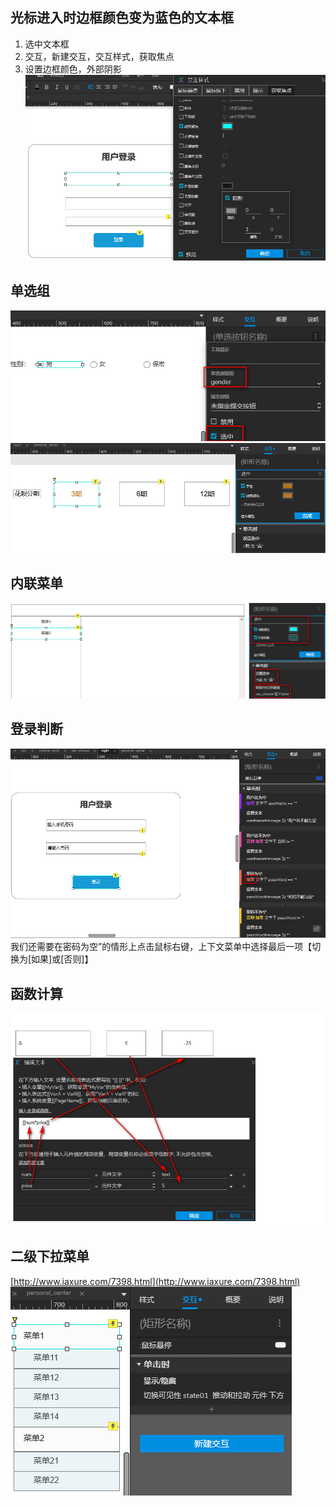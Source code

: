 ## 光标进入时边框颜色变为蓝色的文本框
1. 选中文本框
2. 交互，新建交互，交互样式，获取焦点
3. 设置边框颜色，外部阴影
![](./resources/images/蓝色的文本框.png)

## 单选组
![](./resources/images/单选组1.png) 
![](./resources/images/单选组2.png) 
 
## 内联菜单
![](./resources/images/内联菜单.png)

## 登录判断
![](./resources/images/登录判断.png)  
我们还需要在密码为空”的情形上点击鼠标右键，上下文菜单中选择最后一项【切换为[如果]或[否则]】  

## 函数计算
![](./resources/images/函数计算.png)  

## 二级下拉菜单
[http://www.iaxure.com/7398.html](http://www.iaxure.com/7398.html)  
![](./resources/images/二级下拉菜单.png)